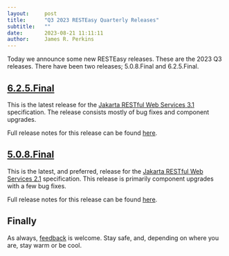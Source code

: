 ```yaml
---
layout:     post
title:      "Q3 2023 RESTEasy Quarterly Releases"
subtitle:   ""
date:       2023-08-21 11:11:11
author:     James R. Perkins
---
```


Today we announce some new RESTEasy releases. These are the 2023 Q3 releases. There have been two releases; 5.0.8.Final
and 6.2.5.Final.

## [6.2.5.Final](/downloads#625final)

This is the latest release for the [Jakarta RESTful Web Services 3.1](https://jakarta.ee/specifications/restful-ws/3.1/) 
specification. The release consists mostly of bug fixes and component upgrades.

Full release notes for this release can be found [here](https://github.com/resteasy/resteasy/releases/tag/6.2.5.Final).

## [5.0.8.Final](/downloads#508final)

This is the latest, and preferred, release for the 
[Jakarta RESTful Web Services 2.1](https://jakarta.ee/specifications/restful-ws/2.1/) specification. This release 
is primarily component upgrades with a few bug fixes.

Full release notes for this release can be found [here](https://github.com/resteasy/resteasy/releases/tag/5.0.8.Final).

## Finally

As always, [feedback](https://github.com/resteasy/resteasy/discussions/) is welcome. Stay safe, and, depending on where 
you are, stay warm or be cool.

